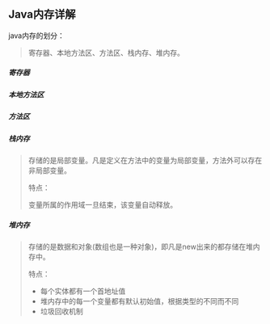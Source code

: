 ## Java内存详解

java内存的划分：  

> 寄存器、本地方法区、方法区、栈内存、堆内存。

##### 寄存器

##### 本地方法区

##### 方法区

##### 栈内存

> 存储的是局部变量。凡是定义在方法中的变量为局部变量，方法外可以存在非局部变量。
>
> 特点：
>
> 变量所属的作用域一旦结束，该变量自动释放。

##### 堆内存

> 存储的是数据和对象(数组也是一种对象)，即凡是new出来的都存储在堆内存中。
>
> 特点：
>
> - 每个实体都有一个首地址值
> - 堆内存中的每一个变量都有默认初始值，根据类型的不同而不同
> - 垃圾回收机制